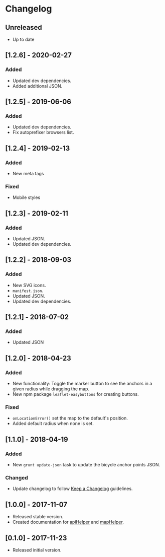# Changelog

## Unreleased

* Up to date

## [1.2.6] - 2020-02-27

### Added

* Updated dev dependencies.
* Added additional JSON.

## [1.2.5] - 2019-06-06

### Added

* Updated dev dependencies.
* Fix autoprefixer browsers list.

## [1.2.4] - 2019-02-13

### Added

* New meta tags

### Fixed

* Mobile styles

## [1.2.3] - 2019-02-11

### Added

* Updated JSON.
* Updated dev dependencies.

## [1.2.2] - 2018-09-03

### Added

* New SVG icons.
* `manifest.json`.
* Updated JSON.
* Updated dev dependencies.

## [1.2.1] - 2018-07-02

### Added

* Updated JSON

## [1.2.0] - 2018-04-23

### Added

* New functionality: Toggle the marker button to see the anchors in a given radius while dragging the map.
* New npm package `leaflet-easybuttons` for creating buttons.

### Fixed

* `onLocationError()` set the map to the default's position.
* Added default radius when none is set.

## [1.1.0] - 2018-04-19

### Added

* New `grunt update-json` task to update the bicycle anchor points JSON.

### Changed

* Update changelog to follow [Keep a Changelog](http://keepachangelog.com/en/1.0.0/) guidelines.

## [1.0.0] - 2017-11-07

* Released stable version.
* Created documentation for [apiHelper](/docs/apiHelper.md) and [mapHelper](/docs/mapHelper.md).

## [0.1.0] - 2017-11-23

* Released initial version.
